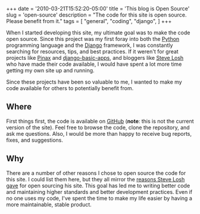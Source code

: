 +++
date = '2010-03-21T15:52:20-05:00'
title = 'This blog is Open Source'
slug = 'open-source'
description = "The code for this site is open source.  Please benefit from it."
tags = [
    "general",
    "coding",
    "django",
]
+++

When I started developing this site, my ultimate goal was to make the code open source.  Since this project was my first foray into both the [Python](http://www.python.org/) programming language and the [Django](http://www.djangoproject.com/) framework, I was constantly searching for resources, tips, and best practices.  If it weren't for great projects like [Pinax](http://pinaxproject.com/) and [django-basic-apps](http://github.com/nathanborror/django-basic-apps), and bloggers like [Steve Losh](http://stevelosh.com/) who have made their code available, I would have spent a lot more time getting my own site up and running.

Since these projects have been so valuable to me, I wanted to make my code available for others to potentially benefit from.

Where
-----
First things first, the code is available on [GitHub](https://github.com/dancarroll/dancarrollorg_django) (**note**: this is not the
current version of the site).  Feel free to browse the code, clone the repository, and ask me questions.  Also, I would be more than happy to receive bug reports, fixes, and suggestions.

Why
---
There are a number of other reasons I chose to open source the code for this site.  I could list them here, but they all mirror the [reasons Steve Losh gave](http://stevelosh.com/blog/2009/01/going-open-source/) for open sourcing his site.  This goal has led me to writing better code and maintaining higher standards and better development practices.  Even if no one uses my code, I've spent the time to make my life easier by having a more maintainable, stable product.
